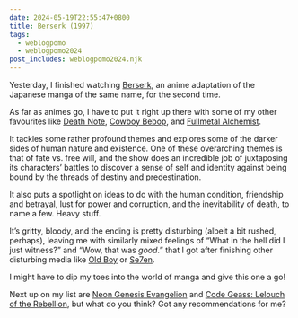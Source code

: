 ```yaml
---
date: 2024-05-19T22:55:47+0800
title: Berserk (1997)
tags:
  - weblogpomo
  - weblogpomo2024
post_includes: weblogpomo2024.njk
---
```


Yesterday, I finished watching [Berserk](https://trakt.tv/shows/berserk), an anime adaptation of the Japanese manga of the same name, for the second time.

As far as animes go, I have to put it right up there with some of my other favourites like [Death Note](https://trakt.tv/shows/death-note), [Cowboy Bebop](https://trakt.tv/shows/cowboy-bebop), and [Fullmetal Alchemist](https://trakt.tv/shows/fullmetal-alchemist).

It tackles some rather profound themes and explores some of the darker sides of human nature and existence. One of these overarching themes is that of fate vs. free will, and the show does an incredible job of juxtaposing its characters’ battles to discover a sense of self and identity against being bound by the threads of destiny and predestination.

It also puts a spotlight on ideas to do with the human condition, friendship and betrayal, lust for power and corruption, and the inevitability of death, to name a few. Heavy stuff.

It’s gritty, bloody, and the ending is pretty disturbing (albeit a bit rushed, perhaps), leaving me with similarly mixed feelings of <q>What in the hell did I just witness?</q> and <q>Wow, that was *good*.</q> that I got after finishing other disturbing media like [Old Boy](https://trakt.tv/movies/oldboy-2003) or [Se7en](https://trakt.tv/movies/se7en-1995).

I might have to dip my toes into the world of manga and give this one a go!

Next up on my list are [Neon Genesis Evangelion](https://trakt.tv/shows/neon-genesis-evangelion) and [Code Geass: Lelouch of the Rebellion](https://trakt.tv/shows/code-geass-lelouch-of-the-rebellion), but what do you think? Got any recommendations for me?

